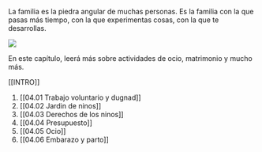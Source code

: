 La familia es la piedra angular de muchas personas. Es la familia con la que pasas más tiempo, con la que experimentas cosas, con la que te desarrollas.

![](https://cdn.kursoria.no/pensum/chapters/-_6m6r85.jpg)

En este capítulo, leerá más sobre actividades de ocio, matrimonio y mucho más.

[[INTRO]]
1. [[04.01 Trabajo voluntario y dugnad]]
2. [[04.02 Jardin de ninos]]
3. [[04.03 Derechos de los ninos]]
4. [[04.04 Presupuesto]]
5. [[04.05 Ocio]]
6. [[04.06 Embarazo y parto]]
